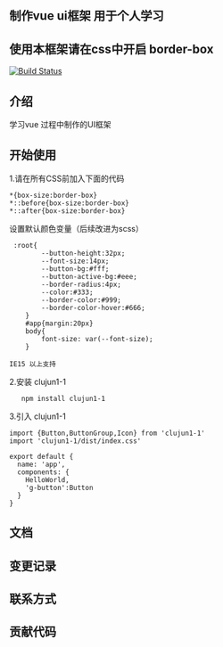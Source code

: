 ## 制作vue ui框架 用于个人学习
## 使用本框架请在css中开启 border-box
[![Build Status](https://travis-ci.org/jinjianjun1/My-gulu.svg?branch=master)](https://travis-ci.org/jinjianjun1/My-gulu)

## 介绍
学习vue 过程中制作的UI框架

## 开始使用
1.请在所有CSS前加入下面的代码
  ```
  *{box-size:border-box}
  *::before{box-size:border-box}
  *::after{box-size:border-box}
  ```
   设置默认颜色变量（后续改进为scss）
  ````
   :root{
          --button-height:32px;
          --font-size:14px;
          --button-bg:#fff;
          --button-active-bg:#eee;
          --border-radius:4px;
          --color:#333;
          --border-color:#999;
          --border-color-hover:#666;
      }
      #app{margin:20px}
      body{
          font-size: var(--font-size);
      }
  ````
    IE15 以上支持
 2.安装 clujun1-1
 ```
    npm install clujun1-1
 ```
 3.引入 clujun1-1
 ```
 import {Button,ButtonGroup,Icon} from 'clujun1-1'
 import 'clujun1-1/dist/index.css'
 
 export default {
   name: 'app',
   components: {
     HelloWorld,
     'g-button':Button
   }
 }
 ```

## 文档
## 变更记录
## 联系方式
## 贡献代码
